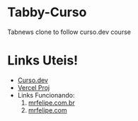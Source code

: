 # Tabby-Curso

Tabnews clone to follow curso.dev course

# Links Uteis!

- [Curso.dev](https://curso.dev/web/aulas)
- [Vercel Proj](https://vercel.com/felipe-marques-projects/tabby-curso)
- Links Funcionando:
  1. [mrfelipe.com.br](mrfelipe.com.br)
  1. [mrfelipe.com](mrfelipe.com)
